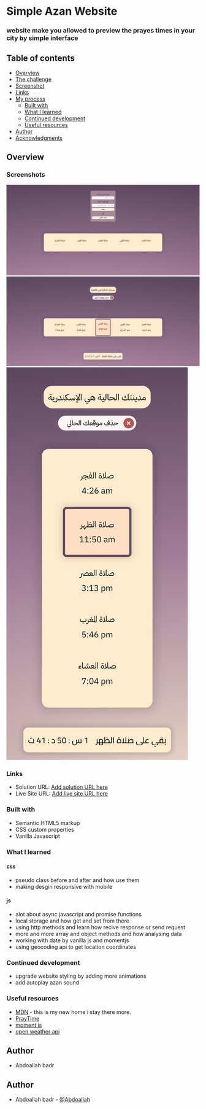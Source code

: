 # Simple Azan Website

### website make you allowed to preview the prayes times in your city by simple interface

## Table of contents

- [Overview](#overview)
- [The challenge](#the-challenge)
- [Screenshot](#screenshot)
- [Links](#links)
- [My process](#my-process)
  - [Built with](#built-with)
  - [What I learned](#what-i-learned)
  - [Continued development](#continued-development)
  - [Useful resources](#useful-resources)
- [Author](#author)
- [Acknowledgments](#acknowledgments)

## Overview

### Screenshots

![full preview one!](./images/srceenshots/one.png)
![full preview two!](./images/srceenshots/two.png)
![mobile preview !](./images/srceenshots/mobile.png)

### Links

- Solution URL: [Add solution URL here](https://github.com/Abdoallah-Badr/Simple-Azan-website)
- Live Site URL: [Add live site URL here](https://abdoallah-badr.github.io/Simple-Azan-website/)

### Built with

- Semantic HTML5 markup
- CSS custom properties
- Vanilla Javascript

### What I learned

#### css

- pseudo class before and after and how use them
- making desgin responsive with mobile

#### js

- alot about async javascript and promise functions
- local storage and how get and set from there
- using http methods and learn how recive response or send request
- more and more array and object methods and how analysing data
- working with date by vanilla js and momentjs
- using geocoding api to get location coordinates

### Continued development

- upgrade website styling by adding more animations
- add autoplay azan sound

### Useful resources

- [MDN](https://developer.mozilla.org) - this is my new home i stay there more.
- [PrayTime](http://praytime.info/#home)
- [moment js](https://momentjs.com/)
- [open weather api](https://openweathermap.org/api/geocoding-api)

## Author

- Abdoallah badr

## Author

- Abdoallah badr - [@Abdoallah](https://www.linkedin.com/in/abdoallah-badr-42595919b/)
